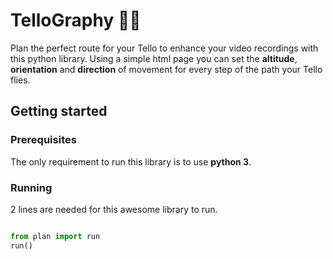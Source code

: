 # TelloGraphy 💃🏻

Plan the perfect route for your Tello to enhance your video recordings with this python library.
Using a simple html page you can set the **altitude**, **orientation** and **direction** of movement
for every step of the path your Tello flies.  

## Getting started

### Prerequisites
The only requirement to run this library is to use **python 3**.

### Running
2 lines are needed for this awesome library to run.
```python

from plan import run
run()

